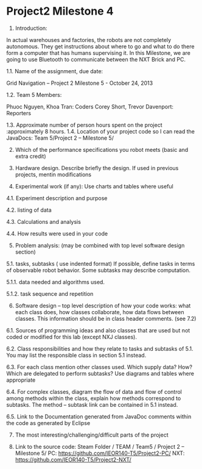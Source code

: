 Project2 Milestone 4
===========
1.  Introduction:


In actual warehouses and factories, the robots are not completely autonomous. They get instructions about where to go and what to do there form a computer that has humans supervising it. In this Milestone, we are going to use Bluetooth to communicate between the NXT Brick and PC.  

1.1. Name of the assignment, due date: 


Grid Navigation – Project 2 Milestone 5 - October 24, 2013

1.2. Team 5 Members:


Phuoc Nguyen, Khoa Tran: Coders
Corey Short, Trevor Davenport: Reporters 

1.3. Approximate number of person hours spent on the project :approximately 8 hours.
1.4. Location of your project code so I can read the JavaDocs: Team 5/Project 2 – Milestone 5/

2.    Which of the performance specifications you robot meets (basic and extra credit) 

3.    Hardware design.  Describe briefly the design.   If used in previous projects, mentin modifications

4.    Experimental work  (if any):  Use charts and tables where useful

4.1. Experiment description and purpose

4.2. listing of data

4.3. Calculations and analysis 

4.4. How results were used in your code

5.    Problem analysis: (may be combined with top level software design section)

5.1.  tasks, subtasks  ( use indented format)   If possible, define tasks in terms of observable robot behavior.  Some subtasks may describe computation. 

5.1.1.           data needed and algorithms used.

5.1.2.           task sequence and repetition

6.    Software design – top level description of how your code works:  what each class does, how classes collaborate, how data flows between classes. This information should be in class header comments.  (see 7.2)

6.1. Sources of programming ideas and also classes that are used but not coded or modified for this lab  (except  NXJ classes).

6.2. Class responsibilities and how they relate to tasks and subtasks  of  5.1.  You may list the responsible class in section 5.1 instead.

6.3. For each class mention other classes used.  Which supply data? How? Which are delegated to perform subtasks?  Use  diagrams and tables where appropriate 

6.4. For complex classes, diagram the flow of data and flow of control among methods within the class, explain how methods correspond to subtasks.   The method – subtask link can be contained in 5.1 instead. 

6.5. Link to the Documentation generated from JavaDoc comments within the code as generated by Eclipse 

7.    The most interesting/challenging/difficult parts of the project

8.    Link to the source code:
Steam Folder / TEAM / Team5 / Project 2 – Milestone 5/
PC: https://github.com/IEOR140-T5/Project2-PC/
NXT: https://github.com/IEOR140-T5/Project2-NXT/ 
